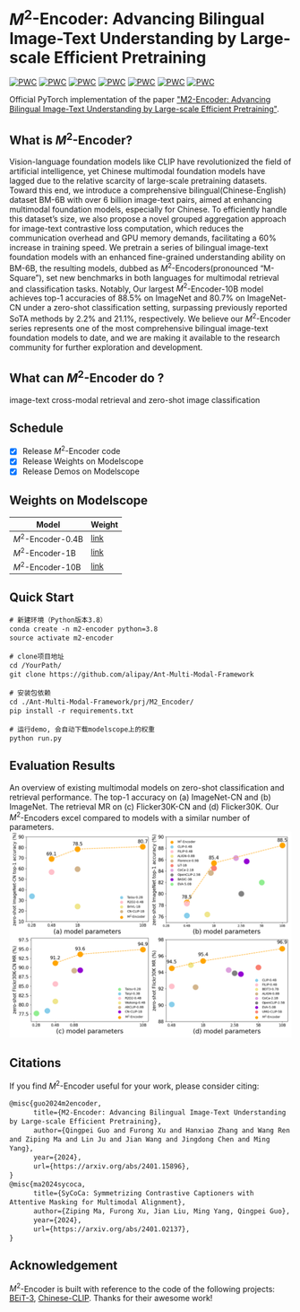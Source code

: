 # $M^2$-Encoder: Advancing Bilingual Image-Text Understanding by Large-scale Efficient Pretraining
	
[![PWC](https://img.shields.io/endpoint.svg?url=https://paperswithcode.com/badge/boldsymbol-m-2-encoder-advancing-bilingual/zero-shot-image-retrieval-on-coco-cn)](https://paperswithcode.com/sota/zero-shot-image-retrieval-on-coco-cn?p=boldsymbol-m-2-encoder-advancing-bilingual)
[![PWC](https://img.shields.io/endpoint.svg?url=https://paperswithcode.com/badge/boldsymbol-m-2-encoder-advancing-bilingual/zero-shot-cross-modal-retrieval-on-flickr30k)](https://paperswithcode.com/sota/zero-shot-cross-modal-retrieval-on-flickr30k?p=boldsymbol-m-2-encoder-advancing-bilingual)
[![PWC](https://img.shields.io/endpoint.svg?url=https://paperswithcode.com/badge/boldsymbol-m-2-encoder-advancing-bilingual/zero-shot-image-retrieval-on-flickr30k-cn)](https://paperswithcode.com/sota/zero-shot-image-retrieval-on-flickr30k-cn?p=boldsymbol-m-2-encoder-advancing-bilingual)
[![PWC](https://img.shields.io/endpoint.svg?url=https://paperswithcode.com/badge/boldsymbol-m-2-encoder-advancing-bilingual/zero-shot-transfer-image-classification-on-1)](https://paperswithcode.com/sota/zero-shot-transfer-image-classification-on-1?p=boldsymbol-m-2-encoder-advancing-bilingual)
[![PWC](https://img.shields.io/endpoint.svg?url=https://paperswithcode.com/badge/boldsymbol-m-2-encoder-advancing-bilingual/zero-shot-learning-on-imagenet-cn)](https://paperswithcode.com/sota/zero-shot-learning-on-imagenet-cn?p=boldsymbol-m-2-encoder-advancing-bilingual)
[![PWC](https://img.shields.io/endpoint.svg?url=https://paperswithcode.com/badge/boldsymbol-m-2-encoder-advancing-bilingual/zero-shot-text-to-image-retrieval-on-coco-cn)](https://paperswithcode.com/sota/zero-shot-text-to-image-retrieval-on-coco-cn?p=boldsymbol-m-2-encoder-advancing-bilingual)
[![PWC](https://img.shields.io/endpoint.svg?url=https://paperswithcode.com/badge/boldsymbol-m-2-encoder-advancing-bilingual/zero-shot-cross-modal-retrieval-on-coco-2014)](https://paperswithcode.com/sota/zero-shot-cross-modal-retrieval-on-coco-2014?p=boldsymbol-m-2-encoder-advancing-bilingual)

Official PyTorch implementation of the paper ["M2-Encoder: Advancing Bilingual Image-Text Understanding by Large-scale Efficient Pretraining"](https://arxiv.org/abs/2401.15896).


## What is $M^2$-Encoder?
Vision-language foundation models like CLIP have revolutionized the field of artificial intelligence, yet Chinese multimodal foundation models have lagged due to the relative scarcity of large-scale pretraining datasets. Toward this end, we introduce a comprehensive bilingual(Chinese-English) dataset BM-6B with over 6 billion image-text pairs, aimed at enhancing multimodal foundation models, especially for Chinese. To efficiently handle this dataset’s size, we also propose a novel grouped aggregation approach for image-text contrastive loss computation, which reduces the communication overhead and GPU memory demands, facilitating a 60% increase in training speed. We pretrain a series of bilingual image-text foundation models with an enhanced fine-grained understanding ability on BM-6B, the resulting models, dubbed as $M^2$-Encoders(pronounced “M-Square”), set new benchmarks in both languages for multimodal retrieval and classification tasks. Notably, Our largest $M^2$-Encoder-10B model achieves top-1 accuracies of 88.5% on ImageNet and 80.7% on ImageNet-CN under a zero-shot classification setting, surpassing previously reported SoTA methods by 2.2% and 21.1%, respectively. We believe our $M^2$-Encoder series represents one of the most comprehensive bilingual image-text foundation models to date, and we are making it available to the research community for further exploration and development.

## What can $M^2$-Encoder do ?
image-text cross-modal retrieval and zero-shot image classification

## Schedule
- [x] Release $M^2$-Encoder code
- [x] Release Weights on Modelscope
- [x] Release Demos on Modelscope

## Weights on Modelscope 
 | Model | Weight|
 | ----------- | ----------- |
 | $M^2$-Encoder-0.4B | [link](https://www.modelscope.cn/models/M_Square/M2-Encoder)|
 | $M^2$-Encoder-1B | [link](https://www.modelscope.cn/models/M_Square/M2_Encoder_Large)|
 | $M^2$-Encoder-10B | [link](https://www.modelscope.cn/models/M_Square/M2_Encoder_Huge)|

## Quick Start 
```
# 新建环境（Python版本3.8）
conda create -n m2-encoder python=3.8
source activate m2-encoder

# clone项目地址
cd /YourPath/
git clone https://github.com/alipay/Ant-Multi-Modal-Framework

# 安装包依赖
cd ./Ant-Multi-Modal-Framework/prj/M2_Encoder/
pip install -r requirements.txt

# 运行demo, 会自动下载modelscope上的权重
python run.py
```



## Evaluation Results
An overview of existing multimodal models on zero-shot classification and retrieval performance. The top-1 accuracy on (a) ImageNet-CN and (b) ImageNet. The retrieval MR on (c) Flicker30K-CN and (d) Flicker30K. Our $M^2$-Encoders excel compared to models with a similar number of parameters.
![](https://github.com/alipay/Ant-Multi-Modal-Framework/blob/main/prj/M2_Encoder/pics/effect.png)


## Citations
If you find $M^2$-Encoder useful for your work, please consider citing:
```
@misc{guo2024m2encoder,
      title={M2-Encoder: Advancing Bilingual Image-Text Understanding by Large-scale Efficient Pretraining}, 
      author={Qingpei Guo and Furong Xu and Hanxiao Zhang and Wang Ren and Ziping Ma and Lin Ju and Jian Wang and Jingdong Chen and Ming Yang},
      year={2024},
      url={https://arxiv.org/abs/2401.15896},
}
@misc{ma2024sycoca,
      title={SyCoCa: Symmetrizing Contrastive Captioners with Attentive Masking for Multimodal Alignment}, 
      author={Ziping Ma, Furong Xu, Jian Liu, Ming Yang, Qingpei Guo},
      year={2024},
      url={https://arxiv.org/abs/2401.02137},
}
```

## Acknowledgement
$M^2$-Encoder is built with reference to the code of the following projects: [BEiT-3](https://github.com/microsoft/unilm/tree/master/beit3), [Chinese-CLIP](https://github.com/OFA-Sys/Chinese-CLIP). Thanks for their awesome work!


